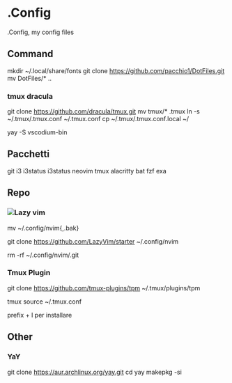 # .Config

.Config, my config files

## Command

mkdir ~/.local/share/fonts
git clone <https://github.com/pacchio1/DotFiles.git>
mv DotFiles/* ..

### tmux dracula

git clone <https://github.com/dracula/tmux.git>
mv tmux/* .tmux
ln -s ~/.tmux/.tmux.conf ~/.tmux.conf
cp ~/.tmux/.tmux.conf.local ~/

yay -S vscodium-bin

## Pacchetti

git i3 i3status i3status neovim tmux alacritty bat fzf exa

## Repo

### ![Lazy vim](https://www.lazyvim.org/)

mv ~/.config/nvim{,.bak}

git clone <https://github.com/LazyVim/starter> ~/.config/nvim

rm -rf ~/.config/nvim/.git

### Tmux Plugin

git clone <https://github.com/tmux-plugins/tpm> ~/.tmux/plugins/tpm

tmux source ~/.tmux.conf

prefix + I per installare

## Other

### YaY

git clone <https://aur.archlinux.org/yay.git>
cd yay
makepkg -si
